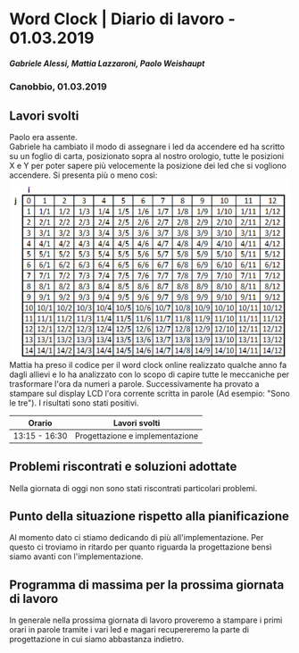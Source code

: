 # Word Clock | Diario di lavoro - 01.03.2019
##### Gabriele Alessi, Mattia Lazzaroni, Paolo Weishaupt
### Canobbio, 01.03.2019

## Lavori svolti
Paolo era assente.  
Gabriele ha cambiato il modo di assegnare i led da accendere ed ha scritto su un foglio di carta, posizionato sopra al nostro orologio, tutte le posizioni X e Y per poter sapere più velocemente la posizione dei led che si vogliono accendere. Si presenta più o meno così:
![Matrice](img/Matrice.png)
Mattia ha preso il codice per il word clock online realizzato qualche anno fa dagli allievi e lo ha analizzato con lo scopo di capire tutte le meccaniche per trasformare l'ora da numeri a parole. Successivamente ha provato a stampare sul display LCD l'ora corrente scritta in parole (Ad esempio: "Sono le tre"). I risultati sono stati positivi.

| Orario | Lavori svolti |
| - | - |
|13:15 - 16:30 | Progettazione e implementazione |

##  Problemi riscontrati e soluzioni adottate
Nella giornata di oggi non sono stati riscontrati particolari problemi.
##  Punto della situazione rispetto alla pianificazione
Al momento dato ci stiamo dedicando di più all'implementazione. Per questo ci troviamo in ritardo per quanto riguarda la progettazione bensì siamo avanti con l'implementazione.
## Programma di massima per la prossima giornata di lavoro
In generale nella prossima giornata di lavoro proveremo a stampare i primi orari in parole tramite i vari led e magari recupereremo la parte di progettazione in cui siamo abbastanza indietro. 
